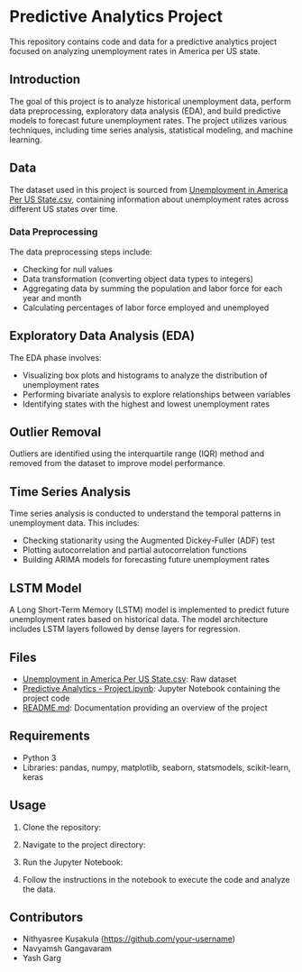 # Predictive Analytics Project

This repository contains code and data for a predictive analytics project focused on analyzing unemployment rates in America per US state.

## Introduction

The goal of this project is to analyze historical unemployment data, perform data preprocessing, exploratory data analysis (EDA), and build predictive models to forecast future unemployment rates. The project utilizes various techniques, including time series analysis, statistical modeling, and machine learning.

## Data

The dataset used in this project is sourced from [Unemployment in America Per US State.csv](Unemployment%20in%20America%20Per%20US%20State.csv), containing information about unemployment rates across different US states over time.

### Data Preprocessing

The data preprocessing steps include:

- Checking for null values
- Data transformation (converting object data types to integers)
- Aggregating data by summing the population and labor force for each year and month
- Calculating percentages of labor force employed and unemployed

## Exploratory Data Analysis (EDA)

The EDA phase involves:

- Visualizing box plots and histograms to analyze the distribution of unemployment rates
- Performing bivariate analysis to explore relationships between variables
- Identifying states with the highest and lowest unemployment rates

## Outlier Removal

Outliers are identified using the interquartile range (IQR) method and removed from the dataset to improve model performance.

## Time Series Analysis

Time series analysis is conducted to understand the temporal patterns in unemployment data. This includes:

- Checking stationarity using the Augmented Dickey-Fuller (ADF) test
- Plotting autocorrelation and partial autocorrelation functions
- Building ARIMA models for forecasting future unemployment rates

## LSTM Model

A Long Short-Term Memory (LSTM) model is implemented to predict future unemployment rates based on historical data. The model architecture includes LSTM layers followed by dense layers for regression.

## Files

- [Unemployment in America Per US State.csv](Unemployment%20in%20America%20Per%20US%20State.csv): Raw dataset
- [Predictive Analytics - Project.ipynb](Predictive%20Analytics%20-%20Project.ipynb): Jupyter Notebook containing the project code
- [README.md](README.md): Documentation providing an overview of the project

## Requirements

- Python 3
- Libraries: pandas, numpy, matplotlib, seaborn, statsmodels, scikit-learn, keras

## Usage

1. Clone the repository:


2. Navigate to the project directory:


3. Run the Jupyter Notebook:


4. Follow the instructions in the notebook to execute the code and analyze the data.

## Contributors

- Nithyasree Kusakula (https://github.com/your-username)
- Navyamsh Gangavaram
- Yash Garg


